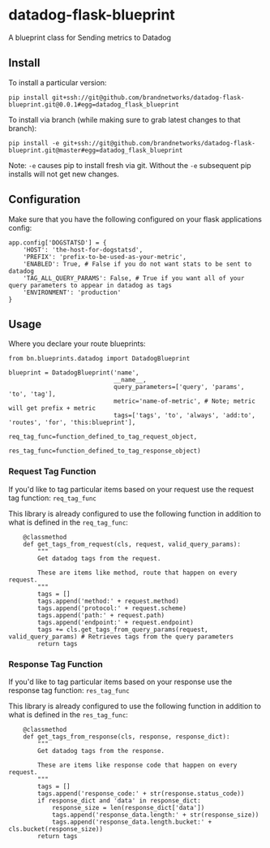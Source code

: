 # datadog-flask-blueprint
A blueprint class for Sending metrics to Datadog

## Install 

To install a particular version:

```
pip install git+ssh://git@github.com/brandnetworks/datadog-flask-blueprint.git@0.0.1#egg=datadog_flask_blueprint
```

To install via branch (while making sure to grab latest changes to that branch):

```
pip install -e git+ssh://git@github.com/brandnetworks/datadog-flask-blueprint.git@master#egg=datadog_flask_blueprint
```

Note: `-e` causes pip to install fresh via git. Without the `-e` subsequent pip installs will not get new changes.

## Configuration

Make sure that you have the following configured on your flask applications config:

```
app.config['DOGSTATSD'] = {
    'HOST': 'the-host-for-dogstatsd',
    'PREFIX': 'prefix-to-be-used-as-your-metric',
    'ENABLED': True, # False if you do not want stats to be sent to datadog
    'TAG_ALL_QUERY_PARAMS': False, # True if you want all of your query parameters to appear in datadog as tags
    'ENVIRONMENT': 'production'
}
```

## Usage

Where you declare your route blueprints:

```
from bn.blueprints.datadog import DatadogBlueprint

blueprint = DatadogBlueprint('name',
                             __name__,
                             query_parameters=['query', 'params', 'to', 'tag'],
                             metric='name-of-metric', # Note; metric will get prefix + metric
                             tags=['tags', 'to', 'always', 'add:to', 'routes', 'for', 'this:blueprint'],
                             req_tag_func=function_defined_to_tag_request_object,
                             res_tag_func=function_defined_to_tag_response_object)
```

### Request Tag Function

If you'd like to tag particular items based on your request use the request tag function: `req_tag_func`

This library is already configured to use the following function in addition to what is defined in the `req_tag_func`:

```
    @classmethod
    def get_tags_from_request(cls, request, valid_query_params):
        """
        Get datadog tags from the request.

        These are items like method, route that happen on every request.
        """
        tags = []
        tags.append('method:' + request.method)
        tags.append('protocol:' + request.scheme)
        tags.append('path:' + request.path)
        tags.append('endpoint:' + request.endpoint)
        tags += cls.get_tags_from_query_params(request, valid_query_params) # Retrieves tags from the query parameters
        return tags
```

### Response Tag Function

If you'd like to tag particular items based on your response use the response tag function: `res_tag_func`

This library is already configured to use the following function in addition to what is defined in the `res_tag_func`:

```
    @classmethod
    def get_tags_from_response(cls, response, response_dict):
        """
        Get datadog tags from the response.

        These are items like response code that happen on every request.
        """
        tags = []
        tags.append('response_code:' + str(response.status_code))
        if response_dict and 'data' in response_dict:
            response_size = len(response_dict['data'])
            tags.append('response_data.length:' + str(response_size))
            tags.append('response_data.length.bucket:' + cls.bucket(response_size))
        return tags
```